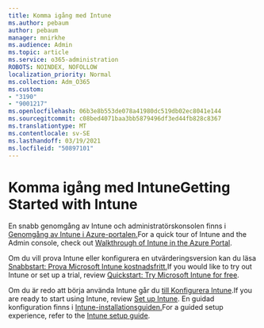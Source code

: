 ```yaml
---
title: Komma igång med Intune
ms.author: pebaum
author: pebaum
manager: mnirkhe
ms.audience: Admin
ms.topic: article
ms.service: o365-administration
ROBOTS: NOINDEX, NOFOLLOW
localization_priority: Normal
ms.collection: Adm_O365
ms.custom:
- "3190"
- "9001217"
ms.openlocfilehash: 06b3e8b553de078a41980dc519db02ec8041e144
ms.sourcegitcommit: c08bed4071baa3bb5879496df3ed44fb828c8367
ms.translationtype: MT
ms.contentlocale: sv-SE
ms.lasthandoff: 03/19/2021
ms.locfileid: "50897101"
---
```

# <a name="getting-started-with-intune"></a><span data-ttu-id="74642-102">Komma igång med Intune</span><span class="sxs-lookup"><span data-stu-id="74642-102">Getting Started with Intune</span></span>

<span data-ttu-id="74642-103">En snabb genomgång av Intune och administratörskonsolen finns i [Genomgång av Intune i Azure-portalen.](https://docs.microsoft.com/mem/intune/fundamentals/tutorial-walkthrough-endpoint-manager)</span><span class="sxs-lookup"><span data-stu-id="74642-103">For a quick tour of Intune and the Admin console, check out [Walkthrough of Intune in the Azure Portal](https://docs.microsoft.com/mem/intune/fundamentals/tutorial-walkthrough-endpoint-manager).</span></span>

<span data-ttu-id="74642-104">Om du vill prova Intune eller konfigurera en utvärderingsversion kan du läsa [Snabbstart: Prova Microsoft Intune kostnadsfritt.](https://docs.microsoft.com/intune/fundamentals/free-trial-sign-up)</span><span class="sxs-lookup"><span data-stu-id="74642-104">If you would like to try out Intune or set up a trial, review [Quickstart: Try Microsoft Intune for free](https://docs.microsoft.com/intune/fundamentals/free-trial-sign-up).</span></span>

<span data-ttu-id="74642-105">Om du är redo att börja använda Intune går du [till Konfigurera Intune](https://docs.microsoft.com/mem/intune/fundamentals/setup-steps).</span><span class="sxs-lookup"><span data-stu-id="74642-105">If you are ready to start using Intune, review [Set up Intune](https://docs.microsoft.com/mem/intune/fundamentals/setup-steps).</span></span> <span data-ttu-id="74642-106">En guidad konfiguration finns i [Intune-installationsguiden.](https://admin.microsoft.com/AdminPortal/Home?ref=/modernonboarding/intunesetupguide)</span><span class="sxs-lookup"><span data-stu-id="74642-106">For a guided setup experience, refer to the [Intune setup guide](https://admin.microsoft.com/AdminPortal/Home?ref=/modernonboarding/intunesetupguide).</span></span>